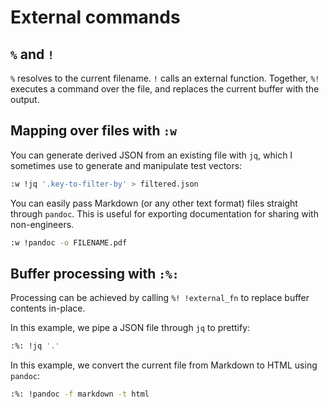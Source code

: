 # External commands

## `%` and `!`

`%` resolves to the current filename. `!` calls an external function. Together, `%!` executes a command over the file, and replaces the current buffer with the output.

## Mapping over files with `:w`

You can generate derived JSON from an existing file with `jq`, which I sometimes use to generate and manipulate test vectors:

```sh
:w !jq '.key-to-filter-by' > filtered.json
```

You can easily pass Markdown (or any other text format) files straight through `pandoc`. This is useful for exporting documentation for sharing with non-engineers.

```sh
:w !pandoc -o FILENAME.pdf
```

## Buffer processing with `:%:`

Processing can be achieved by calling `%! !external_fn` to replace buffer contents in-place.

In this example, we pipe a JSON file through `jq` to prettify:

```sh
:%: !jq '.'
```

In this example, we convert the current file from Markdown to HTML using `pandoc`:

```sh
:%: !pandoc -f markdown -t html
```
